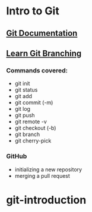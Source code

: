 # Intro to Git

## [Git Documentation](https://git-scm.com/doc)
## [Learn Git Branching](https://learngitbranching.js.org/?NODEMO)

### Commands covered: 

* git init
* git status
* git add
* git commit (-m)
* git log
* git push
* git remote -v
* git checkout (-b)
* git branch
* git cherry-pick

### GitHub 

* initializing a new repository
* merging a pull request
# git-introduction
